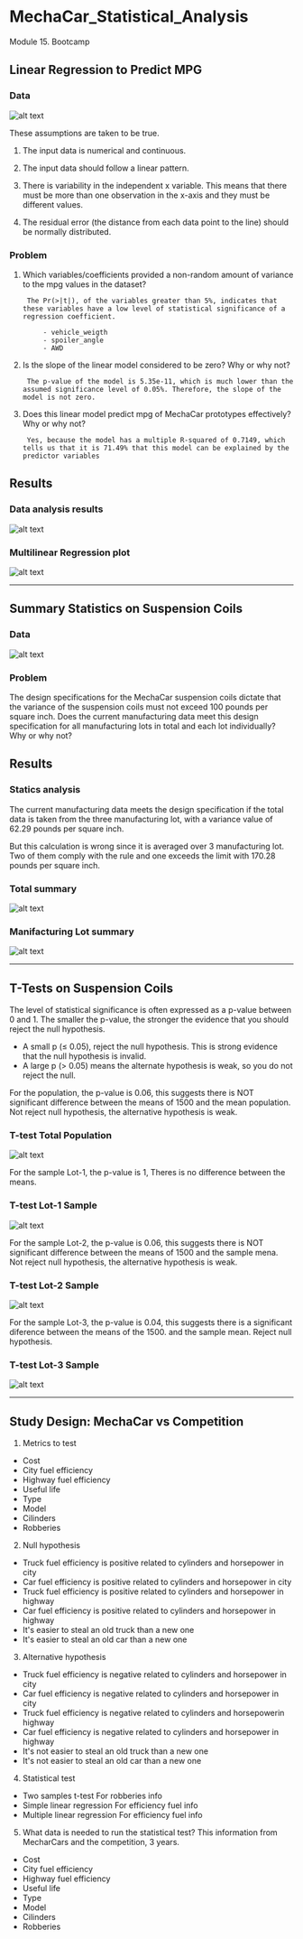 # MechaCar_Statistical_Analysis
Module 15. Bootcamp


## Linear Regression to Predict MPG

### Data
![alt text](img/data.png)

These assumptions are taken to be true.

1. The input data is numerical and continuous.

2. The input data should follow a linear pattern.

3. There is variability in the independent x variable. This means that there must be more than one observation in the x-axis and they must be different values.

4. The residual error (the distance from each data point to the line) should be normally distributed.

### Problem
1. Which variables/coefficients provided a non-random amount of variance to the mpg values in the dataset?

        The Pr(>|t|), of the variables greater than 5%, indicates that these variables have a low level of statistical significance of a regression coefficient.

            - vehicle_weigth
            - spoiler_angle
            - AWD

2. Is the slope of the linear model considered to be zero? Why or why not?

        The p-value of the model is 5.35e-11, which is much lower than the assumed significance level of 0.05%. Therefore, the slope of the model is not zero.

3. Does this linear model predict mpg of MechaCar prototypes effectively? Why or why not?

        Yes, because the model has a multiple R-squared of 0.7149, which tells us that it is 71.49% that this model can be explained by the predictor variables

## Results
### Data analysis results
![alt text](img/dataAnalysis.png)

### Multilinear Regression plot
![alt text](img/mrlMerchaCar.png)

_________________________

## Summary Statistics on Suspension Coils

### Data
![alt text](img/datasus.png)

### Problem
The design specifications for the MechaCar suspension coils dictate that the variance of the suspension coils must not exceed 100 pounds per square inch. Does the current manufacturing data meet this design specification for all manufacturing lots in total and each lot individually? Why or why not?

## Results
### Statics analysis
The current manufacturing data meets the design specification if the total data is taken from the three manufacturing lot, with a variance value of 62.29 pounds per square inch.

But this calculation is wrong since it is averaged over 3 manufacturing lot. Two of them comply with the rule and one exceeds the limit with 170.28 pounds per square inch.

### Total summary
![alt text](img/totalsum.png)

### Manifacturing Lot summary
![alt text](img/lotsum.png)

_________________________
## T-Tests on Suspension Coils

The level of statistical significance is often expressed as a p-value between 0 and 1. The smaller the p-value, the stronger the evidence that you should reject the null hypothesis.

- A small p (≤ 0.05), reject the null hypothesis. This is strong evidence that the null hypothesis is invalid.
- A large p (> 0.05) means the alternate hypothesis is weak, so you do not reject the null.

For the population, the p-value is 0.06, this suggests there is NOT significant difference between the means of 1500 and the mean population. Not reject null hypothesis, the alternative hypothesis is weak.

### T-test Total Population
![alt text](img/ttesttotal.png)

For the sample Lot-1, the p-value is 1, Theres is no difference between the means.
### T-test Lot-1 Sample
![alt text](img/ttest1.png)

For the sample Lot-2, the p-value is 0.06, this suggests there is NOT significant difference between the means of 1500 and the sample mena. Not reject null hypothesis, the alternative hypothesis is weak.
### T-test Lot-2 Sample
![alt text](img/ttest2.png)

For the sample Lot-3, the p-value is 0.04, this suggests there is a significant diference between the means of the 1500. and the sample mean. Reject null hypothesis.
### T-test Lot-3 Sample
![alt text](img/ttest3.png)


_________________________

## Study Design: MechaCar vs Competition

1. Metrics to test
- Cost 
- City fuel efficiency
- Highway fuel efficiency 
- Useful life
- Type
- Model
- Cilinders
- Robberies


2. Null hypothesis 
- Truck fuel efficiency is positive related to cylinders and horsepower in city
- Car fuel efficiency is positive related to cylinders and horsepower in city
- Truck fuel efficiency is positive related to cylinders and horsepower in highway
- Car fuel efficiency is positive related to cylinders and horsepower in highway
- It's easier to steal an old truck than a new one
- It's easier to steal an old car than a new one


3. Alternative hypothesis
- Truck fuel efficiency is negative related to cylinders and horsepower in city
- Car fuel efficiency is negative related to cylinders and horsepower in city 
- Truck fuel efficiency is negative related to cylinders and horsepowerin highway
- Car fuel efficiency is negative related to cylinders and horsepower in highway
- It's not easier to steal an old truck than a new one
- It's not easier to steal an old car than a new one


4. Statistical test
- Two samples t-test
        For robberies info
- Simple linear regression 
        For efficiency fuel info
- Multiple linear regression
        For efficiency fuel info



5. What data is needed to run the statistical test?
This information from MecharCars and the competition, 3 years.
- Cost 
- City fuel efficiency
- Highway fuel efficiency 
- Useful life
- Type
- Model
- Cilinders
- Robberies 
